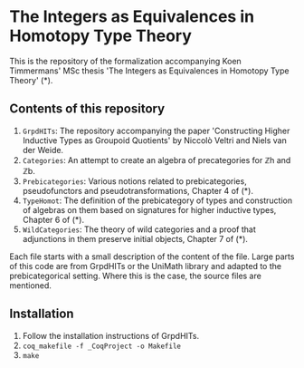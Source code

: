 # The Integers as Equivalences in Homotopy Type Theory
This is the repository of the formalization accompanying Koen Timmermans' MSc thesis 'The Integers as Equivalences in Homotopy Type Theory' (*). 


## Contents of this repository
1. `GrpdHITs`: The repository accompanying the paper 'Constructing Higher Inductive Types as Groupoid Quotients' by Niccolò Veltri and Niels van der Weide.
1. `Categories`: An attempt to create an algebra of precategories for ℤh and ℤb.
1. `Prebicategories`: Various notions related to prebicategories, pseudofunctors and pseudotransformations, Chapter 4 of (*).
1. `TypeHomot`: The definition of the prebicategory of types and construction of algebras on them based on signatures for higher inductive types, Chapter 6 of (*).
1. `WildCategories`: The theory of wild categories and a proof that adjunctions in them preserve initial objects, Chapter 7 of (*).

Each file starts with a small description of the content of the file. Large parts of this code are from GrpdHITs or the UniMath library and adapted to the prebicategorical setting. Where this is the case, the source files are mentioned.


## Installation
1. Follow the installation instructions of GrpdHITs.
1. `coq_makefile -f _CoqProject -o Makefile`
1. `make`
